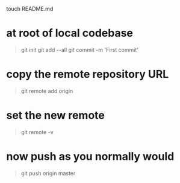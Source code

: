 touch README.md
# at root of local codebase
> git init
> git add --all
> git commit -m 'First commit'

# copy the remote repository URL
> git remote add origin <remote repository URL>
	
# set the new remote
> git remote -v

# now push as you normally would
> git push origin master
